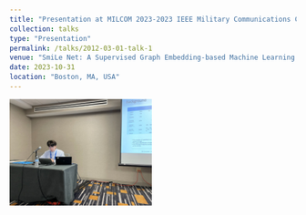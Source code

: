 ```yaml
---
title: "Presentation at MILCOM 2023-2023 IEEE Military Communications Conference (MILCOM)"
collection: talks
type: "Presentation"
permalink: /talks/2012-03-01-talk-1
venue: "SmiLe Net: A Supervised Graph Embedding-based Machine Learning Approach for NextG Vulnerability Detection"
date: 2023-10-31
location: "Boston, MA, USA"
---
```


<img src="../images/Milcom.jpg" alt="MILCOM" width="250">

